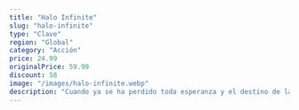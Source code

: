 ```yaml
---
title: "Halo Infinite"
slug: "halo-infinite"
type: "Clave"
region: "Global"
category: "Acción"
price: 24.99
originalPrice: 59.99
discount: 58
image: "/images/halo-infinite.webp"
description: "Cuando ya se ha perdido toda esperanza y el destino de la humanidad pende de un hilo, el Jefe Maestro está listo para luchar contra el enemigo más despiadado al que jamás se haya enfrentado. Encarna al mayor héroe de la humanidad para disfrutar de una épica aventura de mundo abierto y explorar el descomunal anillo de Halo."
---
```

